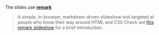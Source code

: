 The slides use **[remark][1]**
  
>A simple, in-browser, markdown-driven slideshow tool targeted at people who know their way around HTML and CSS
Check out [this remark slideshow][2] for a brief introduction.


  [1]: https://github.com/gnab/remark
  [2]: http://gnab.github.com/remark

